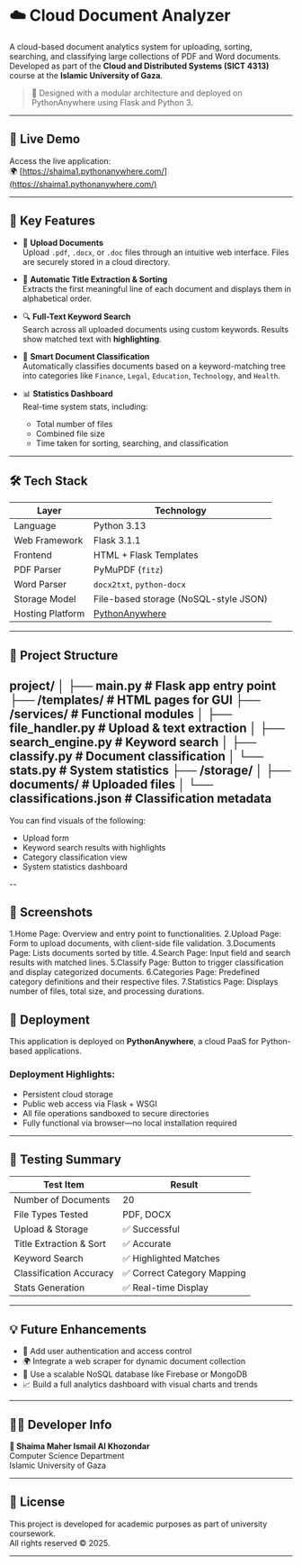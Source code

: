# ☁️ Cloud Document Analyzer

A cloud-based document analytics system for uploading, sorting, searching, and classifying large collections of PDF and Word documents.  
Developed as part of the **Cloud and Distributed Systems (SICT 4313)** course at the **Islamic University of Gaza**.

> 🔬 Designed with a modular architecture and deployed on PythonAnywhere using Flask and Python 3.

---

## 🔗 Live Demo

Access the live application:  
🌍 [https://shaima1.pythonanywhere.com/](https://shaima1.pythonanywhere.com/)

---

## 📌 Key Features

- 📂 **Upload Documents**  
  Upload `.pdf`, `.docx`, or `.doc` files through an intuitive web interface. Files are securely stored in a cloud directory.

- 🧠 **Automatic Title Extraction & Sorting**  
  Extracts the first meaningful line of each document and displays them in alphabetical order.

- 🔍 **Full-Text Keyword Search**  
  Search across all uploaded documents using custom keywords. Results show matched text with **highlighting**.

- 🧭 **Smart Document Classification**  
  Automatically classifies documents based on a keyword-matching tree into categories like `Finance`, `Legal`, `Education`, `Technology`, and `Health`.

- 📊 **Statistics Dashboard**  
  Real-time system stats, including:
  - Total number of files
  - Combined file size
  - Time taken for sorting, searching, and classification

---

## 🛠️ Tech Stack

| Layer            | Technology                                |
|------------------|--------------------------------------------|
| Language         | Python 3.13                                |
| Web Framework    | Flask 3.1.1                                |
| Frontend         | HTML + Flask Templates                     |
| PDF Parser       | PyMuPDF (`fitz`)                           |
| Word Parser      | `docx2txt`, `python-docx`                  |
| Storage Model    | File-based storage (NoSQL-style JSON)      |
| Hosting Platform | [PythonAnywhere](https://www.pythonanywhere.com/) |

---

## 📁 Project Structure
project/
│
├── main.py # Flask app entry point
├── /templates/ # HTML pages for GUI
├── /services/ # Functional modules
│ ├── file_handler.py # Upload & text extraction
│ ├── search_engine.py # Keyword search
│ ├── classify.py # Document classification
│ └── stats.py # System statistics
├── /storage/
│ ├── documents/ # Uploaded files
│ └── classifications.json # Classification metadata
---  
You can find visuals of the following:
- Upload form
- Keyword search results with highlights
- Category classification view
- System statistics dashboard

--
## 📸 Screenshots
1.Home Page: Overview and entry point to functionalities.
2.Upload Page: Form to upload documents, with client-side file validation.
3.Documents Page: Lists documents sorted by title.
4.Search Page: Input field and search results with matched lines.
5.Classify Page: Button to trigger classification and display categorized documents.
6.Categories Page: Predefined category definitions and their respective files.
7.Statistics Page: Displays number of files, total size, and processing durations.
## 🚀 Deployment

This application is deployed on **PythonAnywhere**, a cloud PaaS for Python-based applications.

### Deployment Highlights:
- Persistent cloud storage
- Public web access via Flask + WSGI
- All file operations sandboxed to secure directories
- Fully functional via browser—no local installation required

---

## 🧪 Testing Summary

| Test Item                 | Result                      |
|---------------------------|------------------------------|
| Number of Documents       | 20                           |
| File Types Tested         | PDF, DOCX                    |
| Upload & Storage          | ✅ Successful                |
| Title Extraction & Sort   | ✅ Accurate                  |
| Keyword Search            | ✅ Highlighted Matches       |
| Classification Accuracy   | ✅ Correct Category Mapping  |
| Stats Generation          | ✅ Real-time Display         |

---

## 💡 Future Enhancements

- 🔐 Add user authentication and access control
- 🌍 Integrate a web scraper for dynamic document collection
- 💾 Use a scalable NoSQL database like Firebase or MongoDB
- 📈 Build a full analytics dashboard with visual charts and trends

---

## 👩‍💻 Developer Info

**👤 Shaima Maher Ismail Al Khozondar**  
Computer Science Department  
Islamic University of Gaza  

---

## 📜 License

This project is developed for academic purposes as part of university coursework.  
All rights reserved © 2025.

---
